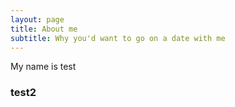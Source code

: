 ```yaml
---
layout: page
title: About me
subtitle: Why you'd want to go on a date with me
---
```


My name is test

### test2
